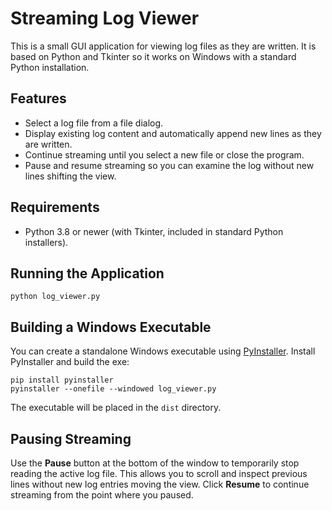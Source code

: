 # Streaming Log Viewer

This is a small GUI application for viewing log files as they are written. It is based on Python and Tkinter so it works on Windows with a standard Python installation.

## Features
* Select a log file from a file dialog.
* Display existing log content and automatically append new lines as they are written.
* Continue streaming until you select a new file or close the program.
* Pause and resume streaming so you can examine the log without new lines
  shifting the view.

## Requirements
* Python 3.8 or newer (with Tkinter, included in standard Python installers).

## Running the Application
```
python log_viewer.py
```

## Building a Windows Executable
You can create a standalone Windows executable using [PyInstaller](https://pyinstaller.org/).
Install PyInstaller and build the exe:

```
pip install pyinstaller
pyinstaller --onefile --windowed log_viewer.py
```

The executable will be placed in the `dist` directory.

## Pausing Streaming
Use the **Pause** button at the bottom of the window to temporarily stop reading
the active log file. This allows you to scroll and inspect previous lines
without new log entries moving the view. Click **Resume** to continue streaming
from the point where you paused.

